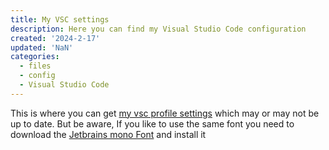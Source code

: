 ```yaml
---
title: My VSC settings
description: Here you can find my Visual Studio Code configuration
created: '2024-2-17'
updated: 'NaN'
categories:
  - files
  - config
  - Visual Studio Code
---
```


This is where you can get [my vsc profile settings](/profile.code-profile) which may or may not be up to date. But be aware, If you like to use the same font you need to download the [Jetbrains mono Font](https://www.jetbrains.com/lp/mono/) and install it
